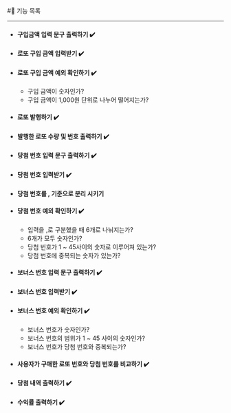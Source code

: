 #📌 기능 목록
****
+ #### 구입금액 입력 문구 출력하기 ✔️
+ #### 로또 구입 금액 입력받기 ✔️
+ #### 로또 구입 금액 예외 확인하기 ✔️
  + 구입 금액이 숫자인가?
  + 구입 금액이 1,000원 단위로 나누어 떨어지는가?
+ #### 로또 발행하기 ✔️
+ #### 발행한 로또 수량 및 번호 출력하기 ✔️
+ #### 당첨 번호 입력 문구 출력하기 ✔️
+ #### 당첨 번호 입력받기 ✔️
+ #### 당첨 번호를 , 기준으로 분리 시키기
+ #### 당첨 번호 예외 확인하기 ✔️
  + 입력을 ,로 구분했을 때 6개로 나눠지는가?
  + 6개가 모두 숫자인가?
  + 당첨 번호가 1 ~ 45사이의 숫자로 이루어져 있는가?
  + 당첨 번호에 중복되는 숫자가 있는가?
+ #### 보너스 번호 입력 문구 출력하기 ✔️
+ #### 보너스 번호 입력받기 ✔️
+ #### 보너스 번호 예외 확인하기 ✔️
  + 보너스 번호가 숫자인가?
  + 보너스 번호의 범위가 1 ~ 45 사이의 숫자인가?
  + 보너스 번호가 당첨 번호와 중복되는가?
+ #### 사용자가 구매한 로또 번호와 당첨 번호를 비교하기 ✔️
+ #### 당첨 내역 출력하기 ✔️
+ #### 수익률 출력하기 ✔️
